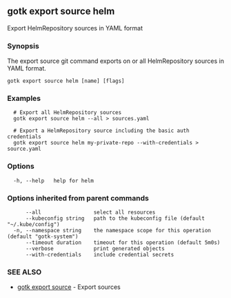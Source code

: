 ## gotk export source helm

Export HelmRepository sources in YAML format

### Synopsis

The export source git command exports on or all HelmRepository sources in YAML format.

```
gotk export source helm [name] [flags]
```

### Examples

```
  # Export all HelmRepository sources
  gotk export source helm --all > sources.yaml

  # Export a HelmRepository source including the basic auth credentials
  gotk export source helm my-private-repo --with-credentials > source.yaml

```

### Options

```
  -h, --help   help for helm
```

### Options inherited from parent commands

```
      --all                 select all resources
      --kubeconfig string   path to the kubeconfig file (default "~/.kube/config")
  -n, --namespace string    the namespace scope for this operation (default "gotk-system")
      --timeout duration    timeout for this operation (default 5m0s)
      --verbose             print generated objects
      --with-credentials    include credential secrets
```

### SEE ALSO

* [gotk export source](gotk_export_source.md)	 - Export sources

